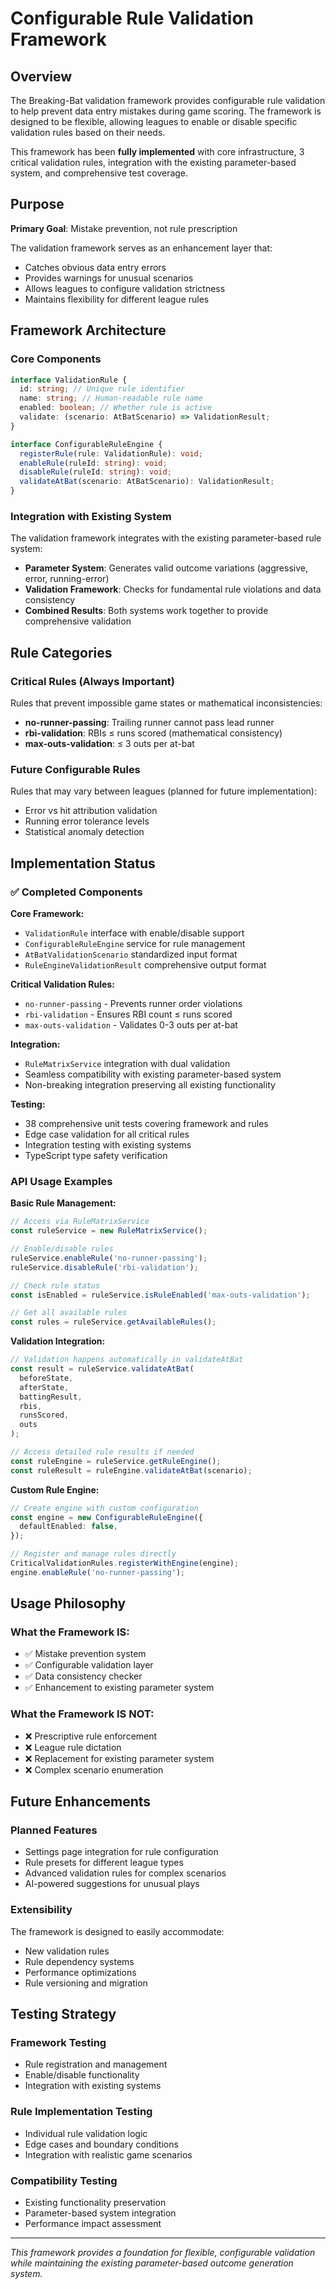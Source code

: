 # Configurable Rule Validation Framework

## Overview

The Breaking-Bat validation framework provides configurable rule validation to help prevent data entry mistakes during game scoring. The framework is designed to be flexible, allowing leagues to enable or disable specific validation rules based on their needs.

This framework has been **fully implemented** with core infrastructure, 3 critical validation rules, integration with the existing parameter-based system, and comprehensive test coverage.

## Purpose

**Primary Goal**: Mistake prevention, not rule prescription

The validation framework serves as an enhancement layer that:

- Catches obvious data entry errors
- Provides warnings for unusual scenarios
- Allows leagues to configure validation strictness
- Maintains flexibility for different league rules

## Framework Architecture

### Core Components

```typescript
interface ValidationRule {
  id: string; // Unique rule identifier
  name: string; // Human-readable rule name
  enabled: boolean; // Whether rule is active
  validate: (scenario: AtBatScenario) => ValidationResult;
}

interface ConfigurableRuleEngine {
  registerRule(rule: ValidationRule): void;
  enableRule(ruleId: string): void;
  disableRule(ruleId: string): void;
  validateAtBat(scenario: AtBatScenario): ValidationResult;
}
```

### Integration with Existing System

The validation framework integrates with the existing parameter-based rule system:

- **Parameter System**: Generates valid outcome variations (aggressive, error, running-error)
- **Validation Framework**: Checks for fundamental rule violations and data consistency
- **Combined Results**: Both systems work together to provide comprehensive validation

## Rule Categories

### Critical Rules (Always Important)

Rules that prevent impossible game states or mathematical inconsistencies:

- **no-runner-passing**: Trailing runner cannot pass lead runner
- **rbi-validation**: RBIs ≤ runs scored (mathematical consistency)
- **max-outs-validation**: ≤ 3 outs per at-bat

### Future Configurable Rules

Rules that may vary between leagues (planned for future implementation):

- Error vs hit attribution validation
- Running error tolerance levels
- Statistical anomaly detection

## Implementation Status

### ✅ Completed Components

**Core Framework:**

- `ValidationRule` interface with enable/disable support
- `ConfigurableRuleEngine` service for rule management
- `AtBatValidationScenario` standardized input format
- `RuleEngineValidationResult` comprehensive output format

**Critical Validation Rules:**

- `no-runner-passing` - Prevents runner order violations
- `rbi-validation` - Ensures RBI count ≤ runs scored
- `max-outs-validation` - Validates 0-3 outs per at-bat

**Integration:**

- `RuleMatrixService` integration with dual validation
- Seamless compatibility with existing parameter-based system
- Non-breaking integration preserving all existing functionality

**Testing:**

- 38 comprehensive unit tests covering framework and rules
- Edge case validation for all critical rules
- Integration testing with existing systems
- TypeScript type safety verification

### API Usage Examples

**Basic Rule Management:**

```typescript
// Access via RuleMatrixService
const ruleService = new RuleMatrixService();

// Enable/disable rules
ruleService.enableRule('no-runner-passing');
ruleService.disableRule('rbi-validation');

// Check rule status
const isEnabled = ruleService.isRuleEnabled('max-outs-validation');

// Get all available rules
const rules = ruleService.getAvailableRules();
```

**Validation Integration:**

```typescript
// Validation happens automatically in validateAtBat
const result = ruleService.validateAtBat(
  beforeState,
  afterState,
  battingResult,
  rbis,
  runsScored,
  outs
);

// Access detailed rule results if needed
const ruleEngine = ruleService.getRuleEngine();
const ruleResult = ruleEngine.validateAtBat(scenario);
```

**Custom Rule Engine:**

```typescript
// Create engine with custom configuration
const engine = new ConfigurableRuleEngine({
  defaultEnabled: false,
});

// Register and manage rules directly
CriticalValidationRules.registerWithEngine(engine);
engine.enableRule('no-runner-passing');
```

## Usage Philosophy

### What the Framework IS:

- ✅ Mistake prevention system
- ✅ Configurable validation layer
- ✅ Data consistency checker
- ✅ Enhancement to existing parameter system

### What the Framework IS NOT:

- ❌ Prescriptive rule enforcement
- ❌ League rule dictation
- ❌ Replacement for existing parameter system
- ❌ Complex scenario enumeration

## Future Enhancements

### Planned Features

- Settings page integration for rule configuration
- Rule presets for different league types
- Advanced validation rules for complex scenarios
- AI-powered suggestions for unusual plays

### Extensibility

The framework is designed to easily accommodate:

- New validation rules
- Rule dependency systems
- Performance optimizations
- Rule versioning and migration

## Testing Strategy

### Framework Testing

- Rule registration and management
- Enable/disable functionality
- Integration with existing systems

### Rule Implementation Testing

- Individual rule validation logic
- Edge cases and boundary conditions
- Integration with realistic game scenarios

### Compatibility Testing

- Existing functionality preservation
- Parameter-based system integration
- Performance impact assessment

---

_This framework provides a foundation for flexible, configurable validation while maintaining the existing parameter-based outcome generation system._
